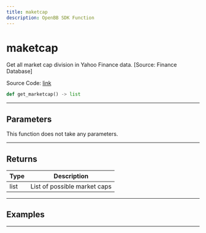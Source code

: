 ```yaml
---
title: maketcap
description: OpenBB SDK Function
---
```


# maketcap

Get all market cap division in Yahoo Finance data. [Source: Finance Database]

Source Code: [link](https://github.com/OpenBB-finance/OpenBBTerminal/tree/main/openbb_terminal/stocks/sector_industry_analysis/financedatabase_model.py#L97)

```python
def get_marketcap() -> list
```
---

## Parameters

This function does not take any parameters.

---

## Returns

| Type | Description |
| ---- | ----------- |
| list | List of possible market caps |

---

## Examples

---

